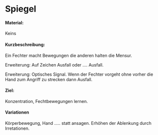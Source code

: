 # Spiegel

#### Material:

Keins

#### Kurzbeschreibung:

Ein Fechter macht Bewegungen die anderen halten die Mensur.

Erweiterung: Auf Zeichen Ausfall oder .... Ausfall.

Erweiterung: Optisches Signal. Wenn der Fechter vorgeht ohne vorher die Hand zum Angriff zu strecken dann Ausfall.

#### Ziel:
Konzentration, Fechtbewegungen lernen.

#### Variationen
Körperbewegung, Hand ..... statt ansagen. Erhöhen der Ablenkung durch Irretationen.
